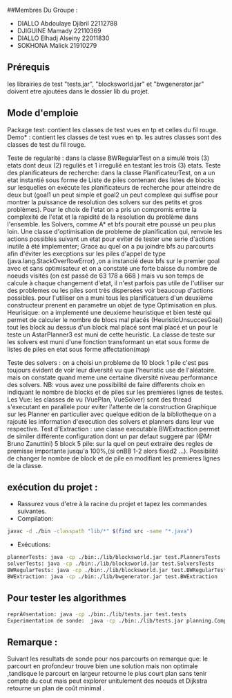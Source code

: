 ##Membres Du Groupe :

- DIALLO Abdoulaye Djibril    22112788
- DJIGUINE Mamady             22110369
- DIALLO Elhadj Alseiny       22011830
- SOKHONA    Malick           21910279


## Prérequis
 les librairies de test "tests.jar", "blocksworld.jar" et "bwgenerator.jar" doivent etre ajoutées dans le dossier lib du projet.
## Mode d'emploie

Package test: contient les classes de test vues en tp et celles du fil rouge.
              Demo* : contient les classes de test vues en tp.
              les autres classes sont des classes de test du fil rouge.

Teste de regularité : dans la classe BWRegularTest on a simulé trois (3) etats dont deux (2) reguliés et 1 irregulié en testant les trois (3) etats.
Teste des planificateurs de recherche: dans la classe PlanificateurTest, on a un etat instantié sous forme de Liste de piles contenant des listes de
                                        blocks sur lesquelles on exécute les planificateurs de recherche pour atteindre de deux but (goal1 un peut simple et goal2 un peut complexe qui suffise pour
                                        montrer la puissance de resolution des solvers sur des petits et gros problèmes).
                                        Pour le choix de l'etat on a pris un compromis entre la complexité de l'etat et la rapidité de la resolution du problème dans l'ensemble.
                                        les Solvers, comme A* et bfs pourait etre poussé un peu plus loin.
      Une classe d'optimisation de probleme de planification qui, renvoie  les actions possibles suivant un etat  pour eviter de tester une serie d'actions inutile à été implementer;
      Grace au quel on a pu joindre bfs au parcourts afin d'éviter les execptions sur les piles d'appel de type (java.lang.StackOverflowError) ,on a instancié deux bfs sur le premier goal avec et sans optimisateur
      et on  a constaté une forte baisse du nombre de noeuds visités (on est passé de 63 178 a 668 )
      mais vu son temps de calcule à chaque changement d'etat, il n'est parfois pas utile de l'utiliser sur des problemes ou les piles sont très dispersées voir beaucoup d'actions possibles.
      pour l'utiliser on a muni tous les planificatuers d'un deuxième constructeur prenent en parametre un objet de type Optimisation en plus.
      Heurisique: on a implementé une deuxieme heuristique et bien testé qui permet de calculer le nombre de blocs mal placés (HeuristicUnsuccesGoal) tout les block au
      dessus d'un block mal placé sont mal placé et un pour le teste un AstarPlanner3 est muni de cette heuristic.
      La classe de teste sur les solvers est muni d'une fonction transformant un etat sous forme de listes de piles en etat sous forme affectation(map)

Teste des solvers : on a choisi un probleme de 10 block 1 pile c'est pas toujours évident de voir leur diversité vu que l'heuristic use de l'aléatoire.
                    mais on constate quand meme une certaine diversité niveau performance des solvers.
                   NB: vous avez une possibilité de faire differents choix en indiquant le nombre de blocks et de piles sur les premieres lignes de testes.
Les Vue: les classes de vu (VuePlan, VueSolver) sont des thread s'executant en parallele pour eviter l'attente de la construction Graphique sur les Planner en particulier
         avec quelque edition de la bibliotheque on a rajouté les information d'execution des solvers et planners dans leur vue respective.
Test d'Extraction : une classe executable BWExtraction permet de similer différente configuration dont un par defaut suggeré par (@Mr  Bruno Zanuttini) 5 block 5 pile:
                    sur la quel on peut extraire des regles de premisse importante jusqu'a 100%,(si onBB 1-2 alors fixed2 ...).
                    Possibilité de changer le nombre de block et de pile en modifiant les premieres lignes de la classe.
 
 
 ## exécution du projet : 
  - Rassurez vous d'etre à la racine du projet et tapez les commandes suivantes.
  - Compilation: 
  ```bash
  javac -d ./bin -classpath "lib/*" $(find src -name "*.java")
  ```
  - Exécutions:

  ```bash
  plannerTests: java -cp ./bin:./lib/blocksworld.jar test.PlannersTests
  solverTests: java -cp ./bin:./lib/blocksworld.jar test.SolversTests
  BWRegularTests: java -cp ./bin:./lib/blocksworld.jar test.BWRegularTest
  BWExtraction: java -cp ./bin:./lib/bwgenerator.jar test.BWExtraction
  ```
  ## Pour tester les algorithmes

  ```bash
  reprÃ©sentation: java -cp ./bin:./lib/tests.jar test.tests
  Experimentation de sonde:  java -cp ./bin:./lib/tests.jar planning.ComparePlanner
  ```


  ## Remarque :

  Suivant les resultats de sonde pour nos parcourts on remarque que: le parcourt en profondeur trouve bien une solution mais non optimale ,tandisque le parcourt en largeur retourne le plus court plan sans tenir compte du cout mais peut explorer unitulement des noeuds et Dijkstra retourne un plan de coût minimal .

